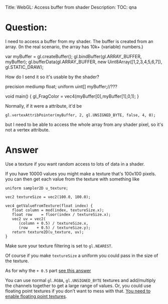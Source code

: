 Title: WebGL: Access buffer from shader
Description:
TOC: qna

# Question:

I need to access a buffer from my shader. The buffer is created from an array. (In the real scenario, the array has 10k+ (variable) numbers.)


 var myBuffer = gl.createBuffer();
 gl.bindBuffer(gl.ARRAY_BUFFER, myBuffer);
 gl.bufferData(gl.ARRAY_BUFFER, new Uint8Array([1,2,3,4,5,6,7]), gl.STATIC_DRAW);


How do I send it so it's usable by the shader?


 precision mediump float;
 uniform uint[] myBuffer;//???

 void main() {
  gl_FragColor = vec4(myBuffer[0],myBuffer[1],0,1);
 }

Normally, if it were a attribute, it'd be 

`gl.vertexAttribPointer(myBuffer, 2, gl.UNSIGNED_BYTE, false, 4, 0);`

but I need to be able to access the whole array from any shader pixel, so it's not a vertex attribute.

# Answer

Use a texture if you want random access to lots of data in a shader.

If you have 10000 values you might make a texture that's 100x100 pixels. you can then get each value from the texture with something like

    uniform sampler2D u_texture;

    vec2 textureSize = vec2(100.0, 100.0);

    vec4 getValueFromTexture(float index) {
       float column = mod(index, textureSize.x);
       float row    = floor(index / textureSize.x);
       vec2 uv = vec2(
          (column + 0.5) / textureSize.x,
          (row    + 0.5) / textureSize.y);
       return texture2D(u_texture, uv);
    }

Make sure your texture filtering is set to `gl.NEAREST`.

Of course if you make `textureSize` a uniform you could pass in the size of the texture.

As for why the `+ 0.5` part [see this answer](https://stackoverflow.com/a/27439675/128511)

You can use normal `gl.RGBA`, `gl.UNSIGNED_BYTE` textures and add/multiply the channels together to get a large range of values. Or, you could use floating point textures if you don't want to mess with that. [You need to enable floating point textures](https://stackoverflow.com/a/29668562/128511).

